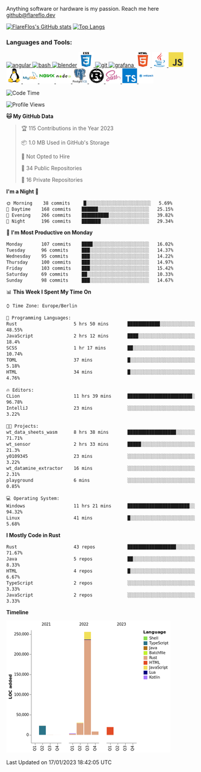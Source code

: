 Anything software or hardware is my passion.
Reach me here <a href="mailto:github@flareflo.dev">github@flareflo.dev</a>

[![FlareFlos's GitHub stats](https://github-readme-stats-pe6jw294j-flareflo.vercel.app/api?username=FlareFlo&show_icons=true&theme=github_dark)](https://github.com/FlareFlo/github-readme-stats)
[![Top Langs](https://github-readme-stats-pe6jw294j-flareflo.vercel.app/api/top-langs/?username=FlareFlo&langs_count=10&layout=compact&theme=github_dark)](https://github.com/FlareFlo?tab=repositories)

<h3 align="left">Languages and Tools:</h3>
<div align="left"> 
    <a href="https://angular.io" target="_blank" rel="noreferrer"><img src="https://angular.io/assets/images/logos/angular/angular.svg" alt="angular" width="40" height="40"/> </a> 
    <a href="https://www.gnu.org/software/bash/" target="_blank" rel="noreferrer"> <img src="https://www.vectorlogo.zone/logos/gnu_bash/gnu_bash-icon.svg" alt="bash" width="40" height="40"/> </a> 
    <a href="https://www.blender.org/" target="_blank" rel="noreferrer"> <img src="https://download.blender.org/branding/community/blender_community_badge_white.svg" alt="blender" width="40" height="40"/></a> 
    <a href="https://www.w3schools.com/css/" target="_blank" rel="noreferrer"> <img src="https://raw.githubusercontent.com/devicons/devicon/master/icons/css3/css3-original-wordmark.svg" alt="css3" width="40" height="40"/> </a> 
    <a href="https://git-scm.com/" target="_blank" rel="noreferrer"> <img src="https://www.vectorlogo.zone/logos/git-scm/git-scm-icon.svg" alt="git" width="40" height="40"/> </a> 
    <a href="https://grafana.com" target="_blank" rel="noreferrer"> <img src="https://www.vectorlogo.zone/logos/grafana/grafana-icon.svg" alt="grafana" width="40" height="40"/> </a> 
    <a href="https://www.w3.org/html/" target="_blank" rel="noreferrer"> <img src="https://raw.githubusercontent.com/devicons/devicon/master/icons/html5/html5-original-wordmark.svg" alt="html5" width="40" height="40"/> </a> 
    <a href="https://www.java.com" target="_blank" rel="noreferrer"> <img src="https://raw.githubusercontent.com/devicons/devicon/master/icons/java/java-original.svg" alt="java" width="40" height="40"/> </a> 
    <a href="https://developer.mozilla.org/en-US/docs/Web/JavaScript" target="_blank" rel="noreferrer"> <img src="https://raw.githubusercontent.com/devicons/devicon/master/icons/javascript/javascript-original.svg" alt="javascript" width="40" height="40"/> </a> 
    <a href="https://www.linux.org/" target="_blank" rel="noreferrer"> <img src="https://raw.githubusercontent.com/devicons/devicon/master/icons/linux/linux-original.svg" alt="linux" width="40" height="40"/> </a> 
    <a href="https://www.mysql.com/" target="_blank" rel="noreferrer"> <img src="https://raw.githubusercontent.com/devicons/devicon/master/icons/mysql/mysql-original-wordmark.svg" alt="mysql" width="40" height="40"/> </a> 
    <a href="https://www.nginx.com" target="_blank" rel="noreferrer"> <img src="https://raw.githubusercontent.com/devicons/devicon/master/icons/nginx/nginx-original.svg" alt="nginx" width="40" height="40"/> </a> 
    <a href="https://nodejs.org" target="_blank" rel="noreferrer"> <img src="https://raw.githubusercontent.com/devicons/devicon/master/icons/nodejs/nodejs-original-wordmark.svg" alt="nodejs" width="40" height="40"/> </a> 
    <a href="https://www.postgresql.org" target="_blank" rel="noreferrer"> <img src="https://raw.githubusercontent.com/devicons/devicon/master/icons/postgresql/postgresql-original-wordmark.svg" alt="postgresql" width="40" height="40"/> </a> 
    <a href="https://www.rust-lang.org" target="_blank" rel="noreferrer"> <img src="https://raw.githubusercontent.com/devicons/devicon/master/icons/rust/rust-plain.svg" alt="rust" width="40" height="40"/> </a> 
    <a href="https://sass-lang.com" target="_blank" rel="noreferrer"> <img src="https://raw.githubusercontent.com/devicons/devicon/master/icons/sass/sass-original.svg" alt="sass" width="40" height="40"/> </a> 
    <a href="https://www.typescriptlang.org/" target="_blank" rel="noreferrer"> <img src="https://raw.githubusercontent.com/devicons/devicon/master/icons/typescript/typescript-original.svg" alt="typescript" width="40" height="40"/> </a> 
    <a href="https://webpack.js.org" target="_blank" rel="noreferrer"> <img src="https://raw.githubusercontent.com/devicons/devicon/d00d0969292a6569d45b06d3f350f463a0107b0d/icons/webpack/webpack-original-wordmark.svg" alt="webpack" width="40" height="40"/> </a> 
</div>

<!--START_SECTION:waka-->
![Code Time](http://img.shields.io/badge/Code%20Time-434%20hrs%2028%20mins-blue)

![Profile Views](http://img.shields.io/badge/Profile%20Views-0-blue)

**🐱 My GitHub Data** 

> 🏆 115 Contributions in the Year 2023
 > 
> 📦 1.0 MB Used in GitHub's Storage 
 > 
> 🚫 Not Opted to Hire
 > 
> 📜 34 Public Repositories 
 > 
> 🔑 16 Private Repositories  
 > 
**I'm a Night 🦉** 

```text
🌞 Morning    38 commits     █░░░░░░░░░░░░░░░░░░░░░░░░   5.69% 
🌆 Daytime    168 commits    ██████░░░░░░░░░░░░░░░░░░░   25.15% 
🌃 Evening    266 commits    ██████████░░░░░░░░░░░░░░░   39.82% 
🌙 Night      196 commits    ███████░░░░░░░░░░░░░░░░░░   29.34%

```
📅 **I'm Most Productive on Monday** 

```text
Monday       107 commits    ████░░░░░░░░░░░░░░░░░░░░░   16.02% 
Tuesday      96 commits     ███░░░░░░░░░░░░░░░░░░░░░░   14.37% 
Wednesday    95 commits     ███░░░░░░░░░░░░░░░░░░░░░░   14.22% 
Thursday     100 commits    ███░░░░░░░░░░░░░░░░░░░░░░   14.97% 
Friday       103 commits    ███░░░░░░░░░░░░░░░░░░░░░░   15.42% 
Saturday     69 commits     ██░░░░░░░░░░░░░░░░░░░░░░░   10.33% 
Sunday       98 commits     ███░░░░░░░░░░░░░░░░░░░░░░   14.67%

```


📊 **This Week I Spent My Time On** 

```text
⌚︎ Time Zone: Europe/Berlin

💬 Programming Languages: 
Rust                     5 hrs 50 mins       ████████████░░░░░░░░░░░░░   48.55% 
JavaScript               2 hrs 12 mins       ████░░░░░░░░░░░░░░░░░░░░░   18.4% 
SCSS                     1 hr 17 mins        ██░░░░░░░░░░░░░░░░░░░░░░░   10.74% 
TOML                     37 mins             █░░░░░░░░░░░░░░░░░░░░░░░░   5.18% 
HTML                     34 mins             █░░░░░░░░░░░░░░░░░░░░░░░░   4.76%

🔥 Editors: 
CLion                    11 hrs 39 mins      ████████████████████████░   96.78% 
IntelliJ                 23 mins             ░░░░░░░░░░░░░░░░░░░░░░░░░   3.22%

🐱‍💻 Projects: 
wt_data_sheets_wasm      8 hrs 38 mins       ██████████████████░░░░░░░   71.71% 
wt_sensor                2 hrs 33 mins       █████░░░░░░░░░░░░░░░░░░░░   21.3% 
y0109345                 23 mins             ░░░░░░░░░░░░░░░░░░░░░░░░░   3.22% 
wt_datamine_extractor    16 mins             ░░░░░░░░░░░░░░░░░░░░░░░░░   2.31% 
playground               6 mins              ░░░░░░░░░░░░░░░░░░░░░░░░░   0.85%

💻 Operating System: 
Windows                  11 hrs 21 mins      ███████████████████████░░   94.32% 
Linux                    41 mins             █░░░░░░░░░░░░░░░░░░░░░░░░   5.68%

```

**I Mostly Code in Rust** 

```text
Rust                     43 repos            ██████████████████░░░░░░░   71.67% 
Java                     5 repos             ██░░░░░░░░░░░░░░░░░░░░░░░   8.33% 
HTML                     4 repos             █░░░░░░░░░░░░░░░░░░░░░░░░   6.67% 
TypeScript               2 repos             ░░░░░░░░░░░░░░░░░░░░░░░░░   3.33% 
JavaScript               2 repos             ░░░░░░░░░░░░░░░░░░░░░░░░░   3.33%

```


**Timeline**

![Chart not found](https://raw.githubusercontent.com/FlareFlo/FlareFlo/main/charts/bar_graph.png) 


 Last Updated on 17/01/2023 18:42:05 UTC
<!--END_SECTION:waka-->
